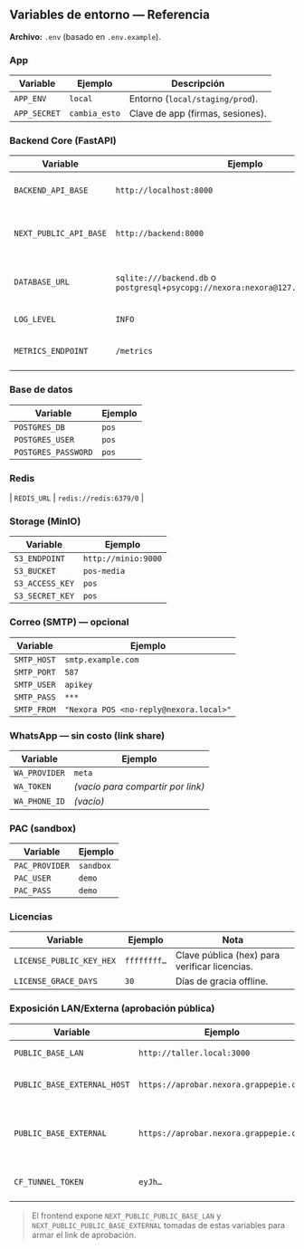## Variables de entorno — Referencia

**Archivo:** `.env` (basado en `.env.example`).

### App

| Variable     | Ejemplo       | Descripción                      |
| ------------ | ------------- | -------------------------------- |
| `APP_ENV`    | `local`       | Entorno (`local/staging/prod`).  |
| `APP_SECRET` | `cambia_esto` | Clave de app (firmas, sesiones). |

### Backend Core (FastAPI)

| Variable               | Ejemplo                                           | Uso |
| ---------------------- | ------------------------------------------------- | --- |
| `BACKEND_API_BASE`     | `http://localhost:8000`                           | URL base que usa el BFF (API routes de Next.js) para llamar al Core. |
| `NEXT_PUBLIC_API_BASE` | `http://backend:8000`                              | Alternativa expuesta al front si se llega a consumir directo (evitar en prod; preferir BFF). |
| `DATABASE_URL`         | `sqlite:///backend.db` o `postgresql+psycopg://nexora:nexora@127.0.0.1:5432/nexora` | URL de conexión de la base de datos usada por el Core. Si no se define, se usa SQLite local. |
| `LOG_LEVEL`            | `INFO`                                           | Nivel de log (`DEBUG/INFO/WARN/ERROR`). |
| `METRICS_ENDPOINT`     | `/metrics`                                       | Ruta donde se expone `/metrics` para Prometheus. |

### Base de datos

| Variable            | Ejemplo |
| ------------------- | ------- |
| `POSTGRES_DB`       | `pos`   |
| `POSTGRES_USER`     | `pos`   |
| `POSTGRES_PASSWORD` | `pos`   |

### Redis

\| `REDIS_URL` | `redis://redis:6379/0` |

### Storage (MinIO)

| Variable        | Ejemplo             |
| --------------- | ------------------- |
| `S3_ENDPOINT`   | `http://minio:9000` |
| `S3_BUCKET`     | `pos-media`         |
| `S3_ACCESS_KEY` | `pos`               |
| `S3_SECRET_KEY` | `pos`               |

### Correo (SMTP) — opcional

| Variable    | Ejemplo                                |
| ----------- | -------------------------------------- |
| `SMTP_HOST` | `smtp.example.com`                     |
| `SMTP_PORT` | `587`                                  |
| `SMTP_USER` | `apikey`                               |
| `SMTP_PASS` | `***`                                  |
| `SMTP_FROM` | `"Nexora POS <no-reply@nexora.local>"` |

### WhatsApp — sin costo (link share)

| Variable      | Ejemplo                           |
| ------------- | --------------------------------- |
| `WA_PROVIDER` | `meta`                            |
| `WA_TOKEN`    | *(vacío para compartir por link)* |
| `WA_PHONE_ID` | *(vacío)*                         |

### PAC (sandbox)

| Variable       | Ejemplo   |
| -------------- | --------- |
| `PAC_PROVIDER` | `sandbox` |
| `PAC_USER`     | `demo`    |
| `PAC_PASS`     | `demo`    |

### Licencias

| Variable                 | Ejemplo     | Nota                                          |
| ------------------------ | ----------- | --------------------------------------------- |
| `LICENSE_PUBLIC_KEY_HEX` | `ffffffff…` | Clave pública (hex) para verificar licencias. |
| `LICENSE_GRACE_DAYS`     | `30`        | Días de gracia offline.                       |

### Exposición LAN/Externa (aprobación pública)

| Variable                    | Ejemplo                                | Uso                                        |
| --------------------------- | -------------------------------------- | ------------------------------------------ |
| `PUBLIC_BASE_LAN`           | `http://taller.local:3000`             | Base en LAN.                               |
| `PUBLIC_BASE_EXTERNAL_HOST` | `https://aprobar.nexora.grappepie.com` | Host externo (para middleware).            |
| `PUBLIC_BASE_EXTERNAL`      | `https://aprobar.nexora.grappepie.com` | Base externa (para compartir en WhatsApp). |
| `CF_TUNNEL_TOKEN`           | `eyJh…`                                | Token del túnel de Cloudflare.             |

> El frontend expone `NEXT_PUBLIC_PUBLIC_BASE_LAN` y `NEXT_PUBLIC_PUBLIC_BASE_EXTERNAL` tomadas de estas variables para armar el link de aprobación.
